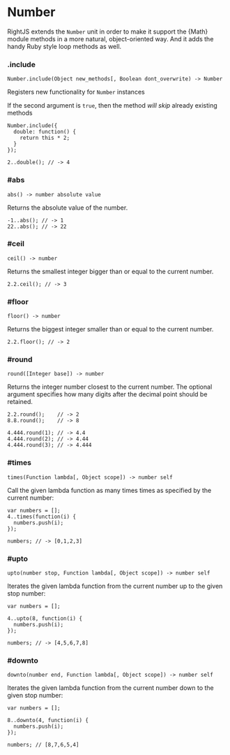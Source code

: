 # Number

RightJS extends the `Number` unit in order to make it support the {Math}
module methods in a more natural, object-oriented way. And it adds the
handy Ruby style loop methods as well.

### .include

    Number.include(Object new_methods[, Boolean dont_overwrite) -> Number

Registers new functionality for `Number` instances

If the second argument is `true`, then the method _will skip_ already existing methods

    Number.include({
      double: function() {
        return this * 2;
      }
    });

    2..double(); // -> 4


### #abs

    abs() -> number absolute value

Returns the absolute value of the number.

    -1..abs(); // -> 1
    22..abs(); // -> 22



### #ceil

    ceil() -> number

Returns the smallest integer bigger than or equal to the current number.

    2.2.ceil(); // -> 3


### #floor

    floor() -> number

Returns the biggest integer smaller than or equal to the current number.

    2.2.floor(); // -> 2


### #round

    round([Integer base]) -> number

Returns the integer number closest to the current number. The optional
argument specifies how many digits after the decimal point should be
retained.

    2.2.round();    // -> 2
    8.8.round();    // -> 8

    4.444.round(1); // -> 4.4
    4.444.round(2); // -> 4.44
    4.444.round(3); // -> 4.444


### #times

    times(Function lambda[, Object scope]) -> number self

Call the given lambda function as many times times as specified by the
current number:

    var numbers = [];
    4..times(function(i) {
      numbers.push(i);
    });

    numbers; // -> [0,1,2,3]



### #upto

    upto(number stop, Function lambda[, Object scope]) -> number self

Iterates the given lambda function from the current number up to the given
stop number:

    var numbers = [];

    4..upto(8, function(i) {
      numbers.push(i);
    });

    numbers; // -> [4,5,6,7,8]



### #downto

    downto(number end, Function lambda[, Object scope]) -> number self

Iterates the given lambda function from the current number down to the given
stop number:

    var numbers = [];

    8..downto(4, function(i) {
      numbers.push(i);
    });

    numbers; // [8,7,6,5,4]
